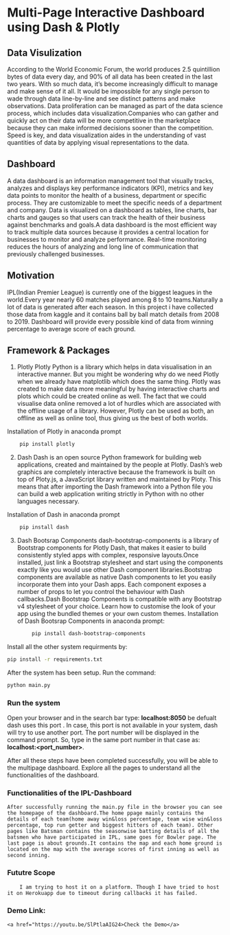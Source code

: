 # Multi-Page Interactive Dashboard using Dash & Plotly

## Data V⁮isulization
According to the World Economic Forum, the world produces 2.5 quintillion bytes of data every day, and 90% of all data has been created in the last two years. With so much data, it’s become increasingly difficult to manage and make sense of it all. It would be impossible for any single person to wade through data line-by-line and see distinct patterns and make observations. Data proliferation can be managed as part of the data science process, which includes data visualization.Companies who can gather and quickly act on their data will be more competitive in the marketplace because they can make informed decisions sooner than the competition. Speed is key, and data visualization aides in the understanding of vast quantities of data by applying visual representations to the data. 

## Dashboard
A data dashboard is an information management tool that visually tracks, analyzes and displays key performance indicators (KPI), metrics and key data points to monitor the health of a business, department or specific process. They are customizable to meet the specific needs of a department and company. Data is visualized on a dashboard as tables, line charts, bar charts and gauges so that users can track the health of their business against benchmarks and goals.A data dashboard is the most efficient way to track multiple data sources because it provides a central location for businesses to monitor and analyze performance. Real-time monitoring reduces the hours of analyzing and long line of communication that previously challenged businesses.

## Motivation
IPL(Indian Premier League) is currently one of the biggest leagues in the world.Every year nearly 60 matches played among 8 to 10 teams.Naturally a lot of data is generated after each season. In this project i have collected those data from kaggle and it contains ball by ball match details from 2008 to 2019. 
Dashboard will provide every possible kind of data from winning percentage to average score of each ground.

## Framework & Packages

1. Plotly
        Plotly Python is a library which helps in data visualisation in an interactive manner. But you might be wondering why do we need Plotly when we already have matplotlib which does the same thing. Plotly was created to make data more meaningful by having interactive charts and plots which could be created online as well. The fact that we could visualise data online removed a lot of hurdles which are associated with the offline usage of a library. However, Plotly can be used as both, an offline as well as online tool, thus giving us the best of both worlds.

Installation of Plotly in anaconda prompt
```bash
    pip install plotly
```

2. Dash
         Dash is an open source Python framework for building web applications, created and maintained by the people at Plotly. Dash’s web graphics are completely interactive because the framework is built on top of Ploty.js, a JavaScript library written and maintained by Ploty. This means that after importing the Dash framework into a Python file you can build a web application writing strictly in Python with no other languages necessary. 

Installation of Dash in anaconda prompt
```bash
    pip install dash
```
3. Dash Bootsrap Components
        dash-bootstrap-components is a library of Bootstrap components for Plotly Dash, that makes it easier to build consistently styled apps with complex, responsive layouts.Once installed, just link a Bootstrap stylesheet and start using the components exactly like you would use other Dash component libraries.Bootstrap components are available as native Dash components to let you easily incorporate them into your Dash apps. Each component exposes a number of props to let you control the behaviour with Dash callbacks.Dash Bootstrap Components is compatible with any Bootstrap v4 stylesheet of your choice. Learn how to customise the look of your app using the bundled themes or your own custom themes.
Installation of Dash Bootsrap Components in anaconda prompt:
```bash
        pip install dash-bootstrap-components
```

Install all the other system requirments by:
```bash 
pip install -r requirements.txt
```

After the system has been setup. Run the command: 
```bash 
python main.py
```
### Run the system
Open your browser and in the search bar type: 
<b>localhost:8050</b> be defualt dash uses this port . 
In case, this port is not available in your system, dash will try to use another port. The port number will be displayed in the command prompt.
So, type in the same port number in that case as: 
<b>localhost:<port_number></b>.

After all these steps have been completed successfully, you will be able to the multipage dashboard. Explore all the pages to understand all the functionalities of the dashboard.

### Functionalities of the IPL-Dashboard
    After successfully running the main.py file in the browser you can see the homepage of the dashboard.The home ppage mainly contains the details of each team(home away win&loss percentage, team wise win&loss percentage, top run getter and biggest hitters of each team). Other pages like Batsman contains the seasonwise batting details of all the batsmen who have participated in IPL, same goes for Bowler page. The last page is about grounds.It contains the map and each home ground is located on the map with the average scores of first inning as well as second inning.

### Fututre Scope
        I am trying to host it on a platform. Though I have tried to host it on Herokuapp due to timeout during callbacks it has failed.
### Demo Link:
    
    <a href="https://youtu.be/SlPtlaAIG24>Check the Demo</a>

